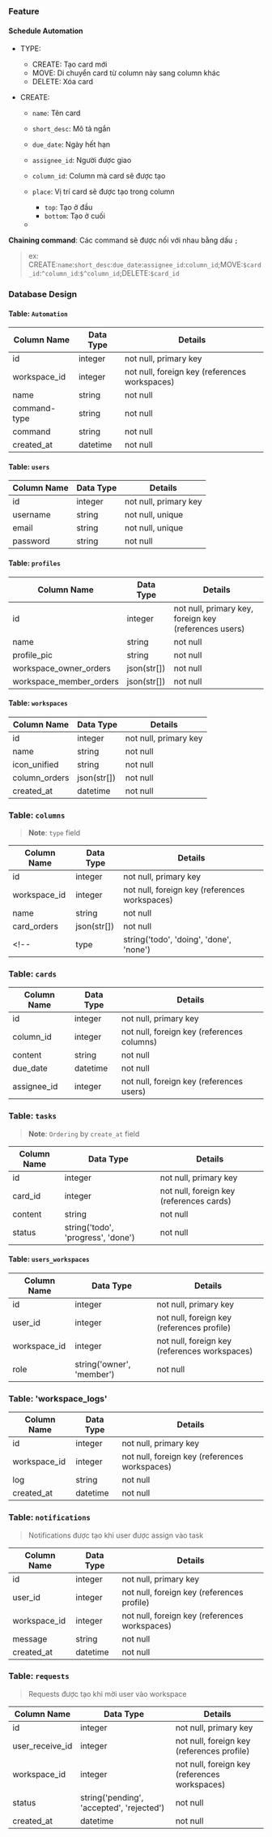 ### Feature

#### Schedule Automation

- TYPE: 
    - CREATE: Tạo card mới
    - MOVE: Di chuyển card từ column này sang column khác
    - DELETE: Xóa card

- CREATE: 
    - `name`: Tên card
    - `short_desc`: Mô tả ngắn
    - `due_date`: Ngày hết hạn
    - `assignee_id`: Người được giao
    - `column_id`: Column mà card sẽ được tạo

    - `place`: Vị trí card sẽ được tạo trong column
        - `top`: Tạo ở đầu
        - `bottom`: Tạo ở cuối
    - 

**Chaining command**: Các command sẽ được nối với nhau bằng dấu `;`

> ex: CREATE:`name`:`short_desc`:`due_date`:`assignee_id`:`column_id`;MOVE:`$card_id`:`^column_id`:`$^column_id`;DELETE:`$card_id`


### Database Design

#### Table: `Automation`

| Column Name | Data Type | Details |
|-------------|-----------|---------|
| id          | integer   | not null, primary key |
| workspace_id| integer   | not null, foreign key (references workspaces) |
| name        | string    | not null |
| command-type| string    | not null | # 'CREATE', 'MOVE', 'DELETE'
| command     | string    | not null |
| created_at  | datetime  | not null |

#### Table: `users`

| Column Name | Data Type | Details |
|-------------|-----------|---------|
| id          | integer   | not null, primary key |
| username    | string    | not null, unique |
| email       | string    | not null, unique |
| password    | string    | not null |

#### Table: `profiles`

| Column Name  | Data Type   | Details |
|--------------|-------------|---------|
| id           | integer     | not null, primary key, foreign key (references users) |
| name         | string    | not null |
| profile_pic  | string      | not null |
| workspace_owner_orders | json(str[]) | not null |
| workspace_member_orders | json(str[]) | not null |

#### Table: `workspaces`

| Column Name | Data Type | Details |
|-------------|-----------|---------|
| id          | integer   | not null, primary key |
| name        | string    | not null |
| icon_unified | string    | not null |
| column_orders | json(str[]) | not null |
| created_at  | datetime  | not null |

### Table: `columns`

> **Note**: `type` field

| Column Name | Data Type | Details |
|-------------|-----------|---------|
| id          | integer   | not null, primary key |
| workspace_id | integer   | not null, foreign key (references workspaces) |
| name        | string    | not null |
| card_orders | json(str[]) | not null |
<!-- | type       | string('todo', 'doing', 'done', 'none') | not null | -->

### Table: `cards`

| Column Name | Data Type | Details |
|-------------|-----------|---------|
| id          | integer   | not null, primary key |
| column_id   | integer   | not null, foreign key (references columns) |
| content     | string    | not null |
| due_date    | datetime  | not null |
| assignee_id | integer   | not null, foreign key (references users) |

### Table: `tasks`

> **Note**: `Ordering` by `create_at` field

| Column Name | Data Type | Details |
|-------------|-----------|---------|
| id          | integer   | not null, primary key |
| card_id     | integer   | not null, foreign key (references cards) |
| content     | string    | not null |
| status      | string('todo', 'progress', 'done') | not null |

#### Table: `users_workspaces`

| Column Name | Data Type | Details |
|-------------|-----------|---------|
| id          | integer   | not null, primary key |
| user_id     | integer   | not null, foreign key (references profile) |
| workspace_id| integer   | not null, foreign key (references workspaces) |
| role        | string('owner', 'member') | not null |

### Table: 'workspace_logs'

| Column Name | Data Type | Details |
|-------------|-----------|---------|
| id          | integer   | not null, primary key |
| workspace_id| integer   | not null, foreign key (references workspaces) |
| log        | string    | not null |
| created_at  | datetime  | not null |

### Table: `notifications`

> Notifications được tạo khi user được assign vào task

| Column Name | Data Type | Details |
|-------------|-----------|---------|
| id          | integer   | not null, primary key |
| user_id     | integer   | not null, foreign key (references profile) | # User nhận notification
| workspace_id| integer   | not null, foreign key (references workspaces) | # Workspace liên quan
| message     | string    | not null | # Tran Dinh Van đã assign bạn vào task
| created_at  | datetime  | not null |

### Table: `requests`

> Requests được tạo khi mời user vào workspace

| Column Name | Data Type | Details |
|-------------|-----------|---------|
| id          | integer   | not null, primary key |
| user_receive_id | integer | not null, foreign key (references profile) | # User nhận request
| workspace_id | integer | not null, foreign key (references workspaces) | # Workspace liên quan 
| status       | string('pending', 'accepted', 'rejected') | not null |
| created_at   | datetime  | not null | 


###